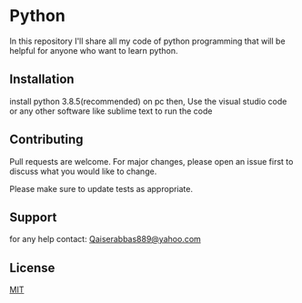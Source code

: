 # Python

In this repository I'll share all my code of python programming that will be helpful for anyone who want to learn python.

## Installation

install python 3.8.5(recommended) on pc then,
Use the visual studio code or any other software like sublime text to run the code

## Contributing
Pull requests are welcome. For major changes, please open an issue first to discuss what you would like to change.

Please make sure to update tests as appropriate.
## Support
for any help contact: Qaiserabbas889@yahoo.com
## License
[MIT](https://choosealicense.com/licenses/mit/)
